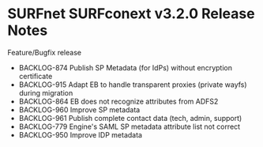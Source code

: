 # SURFnet SURFconext v3.2.0 Release Notes #

Feature/Bugfix release

* BACKLOG-874 Publish SP Metadata (for IdPs) without encryption certificate
* BACKLOG-915 Adapt EB to handle transparent proxies (private wayfs) during migration
* BACKLOG-864 EB does not recognize attributes from ADFS2
* BACKLOG-960 Improve SP metadata
* BACKLOG-961 Publish complete contact data (tech, admin, support)
* BACKLOG-779 Engine's SAML SP metadata attribute list not correct
* BACKLOG-950 Improve IDP metadata
